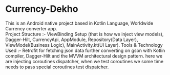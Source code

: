 # Currency-Dekho
This is an Android native project based in Kotlin Language, Worldwide Currency converter app.  
Project Structure :- ViewBinding Setup (that is how we inject view models), Dagger-Hilt, CurrencyApi, AppModule, Repository(Data Layer), ViewModel(Business Logic), MainActivity.kt(UI Layer). 
Tools & Technology Used :- Retrofit for fetching json data further converting on gson with Kotlin compiler, Dagger-Hilt and the MVVM architectural design pattern. 
here we are injecting coroutines dispatcher, when we test coroutines we some time needs to pass special coroutines test dispatcher.
